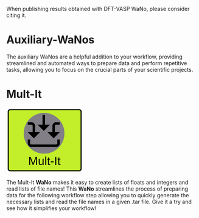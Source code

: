 
When publishing results obtained with DFT-VASP WaNo, please consider citing it.

# Auxiliary-WaNos
The auxiliary WaNos are a helpful addition to your workflow, providing streamlined and automated ways to prepare data and perform repetitive tasks, allowing you to focus on the crucial parts of your scientific projects.

# Mult-It

![Mult-It WaNo logo](https://raw.githubusercontent.com/KIT-Workflows/Auxiliary-WaNos/main/mult-It_logo.png)

The Mult-It **WaNo** makes it easy to create lists of floats and integers and read lists of file names! This **WaNo** streamlines the process of preparing data for the following workflow step allowing you to quickly generate the necessary lists and read the file names in a given .tar file. Give it a try and see how it simplifies your workflow!
